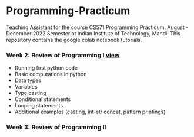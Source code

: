 # Programming-Practicum
Teaching Assistant for the course CS571 Programming Practicum: August - December 2022 Semester at Indian Institute of Technology, Mandi. This repository contains the google colab notebook tutorials.



### Week 2: Review of Programming I [view](Week2.ipynb)
- Running first python code
- Basic computations in python
- Data types
- Variables
- Type casting
- Conditional statements
- Looping statements
- Additional examples (casting, int-str concat, pattern printings)


### Week 3: Review of Programming II
